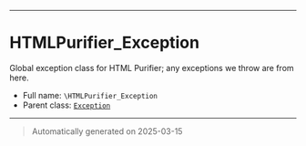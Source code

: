***

# HTMLPurifier_Exception

Global exception class for HTML Purifier; any exceptions we throw
are from here.



* Full name: `\HTMLPurifier_Exception`
* Parent class: [`Exception`](./Exception.md)






***
> Automatically generated on 2025-03-15
